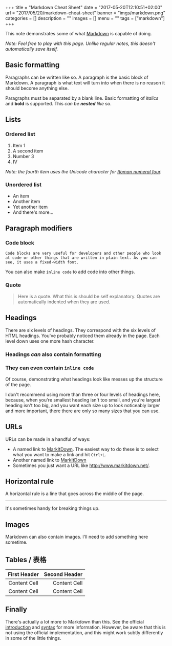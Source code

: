 +++
title = "Markdown Cheat Sheet"
date = "2017-05-20T12:10:51+02:00"
url = "2017/05/20/markdown-cheat-sheet"
banner = "imgs/markdown.png"
categories = []
description = ""
images = []
menu = ""
tags = ["markdown"]
+++

This note demonstrates some of what [Markdown][1] is capable of doing.

*Note: Feel free to play with this page. Unlike regular notes, this doesn't automatically save itself.*

<!--more-->

## Basic formatting

Paragraphs can be written like so. A paragraph is the basic block of Markdown. A paragraph is what text will turn into when there is no reason it should become anything else.

Paragraphs must be separated by a blank line. Basic formatting of *italics* and **bold** is supported. This *can be **nested** like* so.

## Lists

### Ordered list

1. Item 1
2. A second item
3. Number 3
4. Ⅳ

*Note: the fourth item uses the Unicode character for [Roman numeral four][2].*

### Unordered list

* An item
* Another item
* Yet another item
* And there's more...

## Paragraph modifiers

### Code block

    Code blocks are very useful for developers and other people who look at code or other things that are written in plain text. As you can see, it uses a fixed-width font.

You can also make `inline code` to add code into other things.

### Quote

> Here is a quote. What this is should be self explanatory. Quotes are automatically indented when they are used.

## Headings

There are six levels of headings. They correspond with the six levels of HTML headings. You've probably noticed them already in the page. Each level down uses one more hash character.

### Headings *can* also contain **formatting**

### They can even contain `inline code`

Of course, demonstrating what headings look like messes up the structure of the page.

I don't recommend using more than three or four levels of headings here, because, when you're smallest heading isn't too small, and you're largest heading isn't too big, and you want each size up to look noticeably larger and more important, there there are only so many sizes that you can use.

## URLs

URLs can be made in a handful of ways:

* A named link to [MarkItDown][3]. The easiest way to do these is to select what you want to make a link and hit `Ctrl+L`.
* Another named link to [MarkItDown](http://www.markitdown.net/)
* Sometimes you just want a URL like <http://www.markitdown.net/>.

## Horizontal rule

A horizontal rule is a line that goes across the middle of the page.

---

It's sometimes handy for breaking things up.

## Images

Markdown can also contain images. I'll need to add something here sometime.

## Tables / 表格
| First Header  | Second Header |
|:-------------:| -------------:|
| Content Cell  | Content Cell  |
| Content Cell  | Content Cell  |

## Finally

There's actually a lot more to Markdown than this. See the official [introduction][4] and [syntax][5] for more information. However, be aware that this is not using the official implementation, and this might work subtly differently in some of the little things.


  [1]: http://daringfireball.net/projects/markdown/
  [2]: http://www.fileformat.info/info/unicode/char/2163/index.htm
  [3]: http://www.markitdown.net/
  [4]: http://daringfireball.net/projects/markdown/basics
  [5]: http://daringfireball.net/projects/markdown/syntax


<!--more-->
